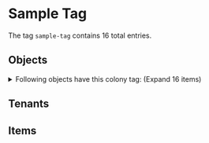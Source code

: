 # Sample Tag

The tag `sample-tag` contains 16 total entries.

## Objects

<details markdown="1"><summary>Following objects have this colony tag: (Expand 16 items)</summary>

- <img src="https://raw.githubusercontent.com/Ceterai/Enternia/main/objects/alta/special/samples/alternia/icon.png" alt="Alternia Sample ★★ icon" loading="lazy" height=16px width="auto" /> [Alternia Sample ★★](https://ceterai.github.io/MyEnternia/Wiki/AlterniaSample)
- <img src="https://raw.githubusercontent.com/Ceterai/Enternia/main/objects/alta/special/samples/bion/icon.png" alt="Bion Sample ★★ icon" loading="lazy" height=16px width="auto" /> [Bion Sample ★★](https://ceterai.github.io/MyEnternia/Wiki/BionSample)
- <img src="https://raw.githubusercontent.com/Ceterai/Enternia/main/objects/alta/special/samples/bionid/icon.png" alt="Bionid Sample ★★ icon" loading="lazy" height=16px width="auto" /> [Bionid Sample ★★](https://ceterai.github.io/MyEnternia/Wiki/BionidSample)
- <img src="https://raw.githubusercontent.com/Ceterai/Enternia/main/objects/biome/alterash_prime/bishyn/decorative/sample/icon.png" alt="Bishyn Sample icon" loading="lazy" height=16px width="auto" /> [Bishyn Sample](https://ceterai.github.io/MyEnternia/Wiki/BishynSample)
- <img src="https://raw.githubusercontent.com/Ceterai/Enternia/main/objects/biome/alterash_prime/calin/decorative/sample/icon.png" alt="Calin Sample icon" loading="lazy" height=16px width="auto" /> [Calin Sample](https://ceterai.github.io/MyEnternia/Wiki/CalinSample)
- <img src="https://raw.githubusercontent.com/Ceterai/Enternia/main/objects/alta/special/samples/ceternia/icon.png" alt="Ceternia Sample ★★ icon" loading="lazy" height=16px width="auto" /> [Ceternia Sample ★★](https://ceterai.github.io/MyEnternia/Wiki/CeterniaSample)
- <img src="https://raw.githubusercontent.com/Ceterai/Enternia/main/objects/alta/special/samples/enternia/icon.png" alt="Enternia Sample ★★ icon" loading="lazy" height=16px width="auto" /> [Enternia Sample ★★](https://ceterai.github.io/MyEnternia/Wiki/EnterniaSample)
- <img src="https://raw.githubusercontent.com/Ceterai/Enternia/main/objects/biome/alterash_prime/gheatsyn/decorative/sample/icon.png" alt="Gheatsyn Sample icon" loading="lazy" height=16px width="auto" /> [Gheatsyn Sample](https://ceterai.github.io/MyEnternia/Wiki/GheatsynSample)
- <img src="https://raw.githubusercontent.com/Ceterai/Enternia/main/objects/biome/alterash_prime/hevika/decorative/sample/icon.png" alt="Hevika Sample icon" loading="lazy" height=16px width="auto" /> [Hevika Sample](https://ceterai.github.io/MyEnternia/Wiki/HevikaSample)
- <img src="https://raw.githubusercontent.com/Ceterai/Enternia/main/objects/alta/special/samples/ferment/icon.png" alt="Ionic Ferment Sample icon" loading="lazy" height=16px width="auto" /> [Ionic Ferment Sample](https://ceterai.github.io/MyEnternia/Wiki/IonicFermentSample)
- <img src="https://raw.githubusercontent.com/Ceterai/Enternia/main/objects/alta/special/samples/isoslime/icon.png" alt="Isoslime Sample ★ icon" loading="lazy" height=16px width="auto" /> [Isoslime Sample ★](https://ceterai.github.io/MyEnternia/Wiki/IsoslimeSample)
- <img src="https://raw.githubusercontent.com/Ceterai/Enternia/main/objects/alta/special/samples/phospholion/icon.png" alt="Phospholion Sample ★★ icon" loading="lazy" height=16px width="auto" /> [Phospholion Sample ★★](https://ceterai.github.io/MyEnternia/Wiki/PhospholionSample)
- <img src="https://raw.githubusercontent.com/Ceterai/Enternia/main/objects/alta/special/samples/stardust/icon.png" alt="Stardust Sample ★ icon" loading="lazy" height=16px width="auto" /> [Stardust Sample ★](https://ceterai.github.io/MyEnternia/Wiki/StardustSample)
- <img src="https://raw.githubusercontent.com/Ceterai/Enternia/main/objects/alta/special/samples/warped/icon.png" alt="Warped Sample icon" loading="lazy" height=16px width="auto" /> [Warped Sample](https://ceterai.github.io/MyEnternia/Wiki/WarpedSample)
- <img src="https://raw.githubusercontent.com/Ceterai/Enternia/main/objects/alta/special/samples/yaara/icon.png" alt="Yaara Sample icon" loading="lazy" height=16px width="auto" /> [Yaara Sample](https://ceterai.github.io/MyEnternia/Wiki/YaaraSample)
- <img src="https://raw.githubusercontent.com/Ceterai/Enternia/main/objects/alta/special/samples/yonnur/icon.png" alt="Yonnur Sample icon" loading="lazy" height=16px width="auto" /> [Yonnur Sample](https://ceterai.github.io/MyEnternia/Wiki/YonnurSample)

</details>

## Tenants

## Items
